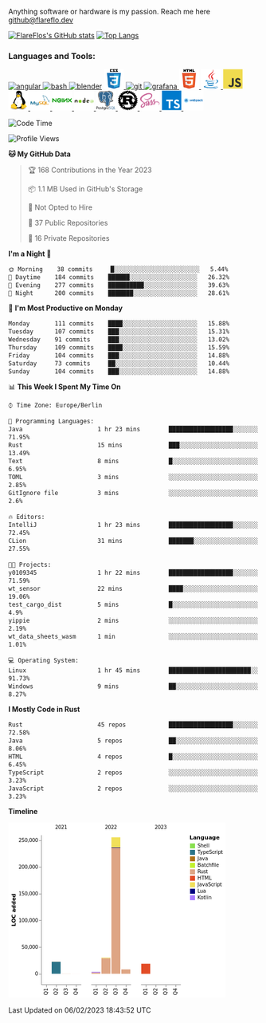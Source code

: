 Anything software or hardware is my passion.
Reach me here <a href="mailto:github@flareflo.dev">github@flareflo.dev</a>

[![FlareFlos's GitHub stats](https://github-readme-stats-pe6jw294j-flareflo.vercel.app/api?username=FlareFlo&show_icons=true&theme=github_dark)](https://github.com/FlareFlo/github-readme-stats)
[![Top Langs](https://github-readme-stats-pe6jw294j-flareflo.vercel.app/api/top-langs/?username=FlareFlo&langs_count=10&layout=compact&theme=github_dark)](https://github.com/FlareFlo?tab=repositories)

<h3 align="left">Languages and Tools:</h3>
<div align="left"> 
    <a href="https://angular.io" target="_blank" rel="noreferrer"><img src="https://angular.io/assets/images/logos/angular/angular.svg" alt="angular" width="40" height="40"/> </a> 
    <a href="https://www.gnu.org/software/bash/" target="_blank" rel="noreferrer"> <img src="https://www.vectorlogo.zone/logos/gnu_bash/gnu_bash-icon.svg" alt="bash" width="40" height="40"/> </a> 
    <a href="https://www.blender.org/" target="_blank" rel="noreferrer"> <img src="https://download.blender.org/branding/community/blender_community_badge_white.svg" alt="blender" width="40" height="40"/></a> 
    <a href="https://www.w3schools.com/css/" target="_blank" rel="noreferrer"> <img src="https://raw.githubusercontent.com/devicons/devicon/master/icons/css3/css3-original-wordmark.svg" alt="css3" width="40" height="40"/> </a> 
    <a href="https://git-scm.com/" target="_blank" rel="noreferrer"> <img src="https://www.vectorlogo.zone/logos/git-scm/git-scm-icon.svg" alt="git" width="40" height="40"/> </a> 
    <a href="https://grafana.com" target="_blank" rel="noreferrer"> <img src="https://www.vectorlogo.zone/logos/grafana/grafana-icon.svg" alt="grafana" width="40" height="40"/> </a> 
    <a href="https://www.w3.org/html/" target="_blank" rel="noreferrer"> <img src="https://raw.githubusercontent.com/devicons/devicon/master/icons/html5/html5-original-wordmark.svg" alt="html5" width="40" height="40"/> </a> 
    <a href="https://www.java.com" target="_blank" rel="noreferrer"> <img src="https://raw.githubusercontent.com/devicons/devicon/master/icons/java/java-original.svg" alt="java" width="40" height="40"/> </a> 
    <a href="https://developer.mozilla.org/en-US/docs/Web/JavaScript" target="_blank" rel="noreferrer"> <img src="https://raw.githubusercontent.com/devicons/devicon/master/icons/javascript/javascript-original.svg" alt="javascript" width="40" height="40"/> </a> 
    <a href="https://www.linux.org/" target="_blank" rel="noreferrer"> <img src="https://raw.githubusercontent.com/devicons/devicon/master/icons/linux/linux-original.svg" alt="linux" width="40" height="40"/> </a> 
    <a href="https://www.mysql.com/" target="_blank" rel="noreferrer"> <img src="https://raw.githubusercontent.com/devicons/devicon/master/icons/mysql/mysql-original-wordmark.svg" alt="mysql" width="40" height="40"/> </a> 
    <a href="https://www.nginx.com" target="_blank" rel="noreferrer"> <img src="https://raw.githubusercontent.com/devicons/devicon/master/icons/nginx/nginx-original.svg" alt="nginx" width="40" height="40"/> </a> 
    <a href="https://nodejs.org" target="_blank" rel="noreferrer"> <img src="https://raw.githubusercontent.com/devicons/devicon/master/icons/nodejs/nodejs-original-wordmark.svg" alt="nodejs" width="40" height="40"/> </a> 
    <a href="https://www.postgresql.org" target="_blank" rel="noreferrer"> <img src="https://raw.githubusercontent.com/devicons/devicon/master/icons/postgresql/postgresql-original-wordmark.svg" alt="postgresql" width="40" height="40"/> </a> 
    <a href="https://www.rust-lang.org" target="_blank" rel="noreferrer"> <img src="https://raw.githubusercontent.com/devicons/devicon/master/icons/rust/rust-plain.svg" alt="rust" width="40" height="40"/> </a> 
    <a href="https://sass-lang.com" target="_blank" rel="noreferrer"> <img src="https://raw.githubusercontent.com/devicons/devicon/master/icons/sass/sass-original.svg" alt="sass" width="40" height="40"/> </a> 
    <a href="https://www.typescriptlang.org/" target="_blank" rel="noreferrer"> <img src="https://raw.githubusercontent.com/devicons/devicon/master/icons/typescript/typescript-original.svg" alt="typescript" width="40" height="40"/> </a> 
    <a href="https://webpack.js.org" target="_blank" rel="noreferrer"> <img src="https://raw.githubusercontent.com/devicons/devicon/d00d0969292a6569d45b06d3f350f463a0107b0d/icons/webpack/webpack-original-wordmark.svg" alt="webpack" width="40" height="40"/> </a> 
</div>

<!--START_SECTION:waka-->
![Code Time](http://img.shields.io/badge/Code%20Time-448%20hrs%2020%20mins-blue)

![Profile Views](http://img.shields.io/badge/Profile%20Views-0-blue)

**🐱 My GitHub Data** 

> 🏆 168 Contributions in the Year 2023
 > 
> 📦 1.1 MB Used in GitHub's Storage 
 > 
> 🚫 Not Opted to Hire
 > 
> 📜 37 Public Repositories 
 > 
> 🔑 16 Private Repositories  
 > 
**I'm a Night 🦉** 

```text
🌞 Morning    38 commits     █░░░░░░░░░░░░░░░░░░░░░░░░   5.44% 
🌆 Daytime    184 commits    ██████░░░░░░░░░░░░░░░░░░░   26.32% 
🌃 Evening    277 commits    ██████████░░░░░░░░░░░░░░░   39.63% 
🌙 Night      200 commits    ███████░░░░░░░░░░░░░░░░░░   28.61%

```
📅 **I'm Most Productive on Monday** 

```text
Monday       111 commits    ████░░░░░░░░░░░░░░░░░░░░░   15.88% 
Tuesday      107 commits    ███░░░░░░░░░░░░░░░░░░░░░░   15.31% 
Wednesday    91 commits     ███░░░░░░░░░░░░░░░░░░░░░░   13.02% 
Thursday     109 commits    ████░░░░░░░░░░░░░░░░░░░░░   15.59% 
Friday       104 commits    ███░░░░░░░░░░░░░░░░░░░░░░   14.88% 
Saturday     73 commits     ██░░░░░░░░░░░░░░░░░░░░░░░   10.44% 
Sunday       104 commits    ███░░░░░░░░░░░░░░░░░░░░░░   14.88%

```


📊 **This Week I Spent My Time On** 

```text
⌚︎ Time Zone: Europe/Berlin

💬 Programming Languages: 
Java                     1 hr 23 mins        ██████████████████░░░░░░░   71.95% 
Rust                     15 mins             ███░░░░░░░░░░░░░░░░░░░░░░   13.49% 
Text                     8 mins              █░░░░░░░░░░░░░░░░░░░░░░░░   6.95% 
TOML                     3 mins              ░░░░░░░░░░░░░░░░░░░░░░░░░   2.85% 
GitIgnore file           3 mins              ░░░░░░░░░░░░░░░░░░░░░░░░░   2.6%

🔥 Editors: 
IntelliJ                 1 hr 23 mins        ██████████████████░░░░░░░   72.45% 
CLion                    31 mins             ███████░░░░░░░░░░░░░░░░░░   27.55%

🐱‍💻 Projects: 
y0109345                 1 hr 22 mins        ██████████████████░░░░░░░   71.59% 
wt_sensor                22 mins             ████░░░░░░░░░░░░░░░░░░░░░   19.06% 
test_cargo_dist          5 mins              █░░░░░░░░░░░░░░░░░░░░░░░░   4.9% 
yippie                   2 mins              ░░░░░░░░░░░░░░░░░░░░░░░░░   2.19% 
wt_data_sheets_wasm      1 min               ░░░░░░░░░░░░░░░░░░░░░░░░░   1.01%

💻 Operating System: 
Linux                    1 hr 45 mins        ███████████████████████░░   91.73% 
Windows                  9 mins              ██░░░░░░░░░░░░░░░░░░░░░░░   8.27%

```

**I Mostly Code in Rust** 

```text
Rust                     45 repos            ██████████████████░░░░░░░   72.58% 
Java                     5 repos             ██░░░░░░░░░░░░░░░░░░░░░░░   8.06% 
HTML                     4 repos             █░░░░░░░░░░░░░░░░░░░░░░░░   6.45% 
TypeScript               2 repos             ░░░░░░░░░░░░░░░░░░░░░░░░░   3.23% 
JavaScript               2 repos             ░░░░░░░░░░░░░░░░░░░░░░░░░   3.23%

```


**Timeline**

![Chart not found](https://raw.githubusercontent.com/FlareFlo/FlareFlo/main/charts/bar_graph.png) 


 Last Updated on 06/02/2023 18:43:52 UTC
<!--END_SECTION:waka-->
